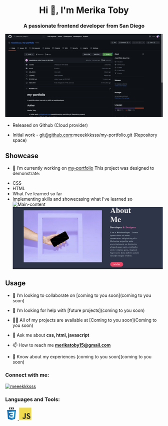 <h1 align="center">Hi 👋, I'm Merika Toby</h1>
<h3 align="center">A passionate frontend developer from San Diego</h3>

![Github](./GIthub%20Repo%20-%20My%20portfolio.png)
* Released on Github (Cloud provider)

* Initial work - git@github.com:meeekkksss/my-portfolio.git (Repository space)
## Showcase 
- 🔭 I’m currently working on [my-portfolio](https://meeekkksss.github.io/my-portfolio/?email=&submit=Let%27s+Start#home)
This project was designed to demonstrate: 
* CSS 
* HTML
* What I've learned so far
* Implementing skills and showecasing what I've learned so 
![Main-content](./MAIN%20SECTION.png)
![About Me](./About%20Me%20Section.png)

## Usage 

- 👯 I’m looking to collaborate on [coming to you soon](coming to you soon)

- 🤝 I’m looking for help with [future projects](coming to you soon)

- 👨‍💻 All of my projects are available at [Coming to you soon](Coming to you soon)

- 💬 Ask me about **css, html, javascript**

- 📫 How to reach me **merikatoby15@gmail.com**

- 📄 Know about my experiences [coming to you soon](coming to you soon)

<h3 align="left">Connect with me:</h3>
<p align="left">
<a href="https://instagram.com/meeekkksss" target="blank"><img align="center" src="https://raw.githubusercontent.com/rahuldkjain/github-profile-readme-generator/master/src/images/icons/Social/instagram.svg" alt="meeekkksss" height="30" width="40" /></a>
</p>

<h3 align="left">Languages and Tools:</h3>
<p align="left"> <a href="https://www.w3schools.com/css/" target="_blank" rel="noreferrer"> <img src="https://raw.githubusercontent.com/devicons/devicon/master/icons/css3/css3-original-wordmark.svg" alt="css3" width="40" height="40"/> </a> <a href="https://developer.mozilla.org/en-US/docs/Web/JavaScript" target="_blank" rel="noreferrer"> <img src="https://raw.githubusercontent.com/devicons/devicon/master/icons/javascript/javascript-original.svg" alt="javascript" width="40" height="40"/> </a> </p>

